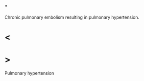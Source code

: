 # .

Chronic pulmonary embolism resulting in pulmonary hypertension.

# <

# >

Pulmonary hypertension
